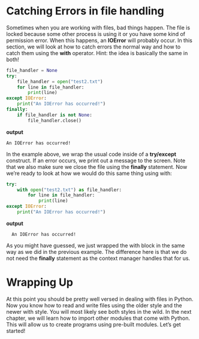 # Catching Errors in file handling

Sometimes when you are working with files, bad things happen. The file is locked because some other process is using it or you have some kind of permission error. When this happens, an **IOError** will probably occur. In this section, we will look at how to catch errors the normal way and how to catch them using the **with** operator. Hint: the idea is basically the same in both!

```python
file_handler = None
try:
    file_handler = open("test2.txt")
    for line in file_handler:
        print(line)
except IOError:
    print("An IOError has occurred!")
finally:
    if file_handler is not None:
        file_handler.close()
```
**output**
```
An IOError has occurred!
```
In the example above, we wrap the usual code inside of a **try/except** construct. If an error occurs, we print out a message to the screen. Note that we also make sure we close the file using the **finally** statement. Now we’re ready to look at how we would do this same thing using with:

```python
try:
    with open("test2.txt") as file_handler:
        for line in file_handler:
            print(line)
except IOError:
    print("An IOError has occurred!")
 ```
 **output**
 ```
   An IOError has occurred!
```
As you might have guessed, we just wrapped the with block in the same way as we did in the previous example. The difference here is that we do not need the **finally** statement as the context manager handles that for us.

# Wrapping Up
At this point you should be pretty well versed in dealing with files in Python. Now you know how to read and write files using the older style and the newer with style. You will most likely see both styles in the wild. In the next chapter, we will learn how to import other modules that come with Python. This will allow us to create programs using pre-built modules. Let’s get started!


